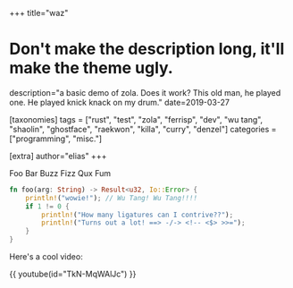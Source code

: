 +++
title="waz"
# Don't make the description long, it'll make the theme ugly.
description="a basic demo of zola. Does it work? This old man, he played one. He played knick knack on my drum."
date=2019-03-27

[taxonomies]
tags = ["rust", "test", "zola", "ferrisp", "dev", "wu tang", "shaolin", "ghostface", "raekwon", "killa", "curry", "denzel"]
categories = ["programming", "misc."]

[extra]
author="elias"
+++


Foo Bar Buzz Fizz Qux Fum

```rs
fn foo(arg: String) -> Result<u32, Io::Error> {
    println!("wowie!"); // Wu Tang! Wu Tang!!!!
    if 1 != 0 {
        println!("How many ligatures can I contrive??");
        println!("Turns out a lot! ==> -/-> <!-- <$> >>=");
    }
}
```

Here's a cool video:

{{ youtube(id="TkN-MqWAlJc") }}

